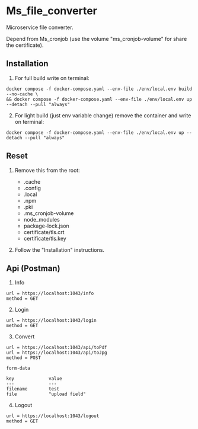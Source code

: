 # Ms_file_converter

Microservice file converter.

Depend from Ms_cronjob (use the volume "ms_cronjob-volume" for share the certificate).

## Installation

1. For full build write on terminal:

```
docker compose -f docker-compose.yaml --env-file ./env/local.env build --no-cache \
&& docker compose -f docker-compose.yaml --env-file ./env/local.env up --detach --pull "always"
```

2. For light build (just env variable change) remove the container and write on terminal:

```
docker compose -f docker-compose.yaml --env-file ./env/local.env up --detach --pull "always"
```

## Reset

1. Remove this from the root:

    - .cache
    - .config
    - .local
    - .npm
    - .pki
    - .ms_cronjob-volume
    - node_modules
    - package-lock.json
    - certificate/tls.crt
    - certificate/tls.key

2. Follow the "Installation" instructions.

## Api (Postman)

1. Info

```
url = https://localhost:1043/info
method = GET
```

2. Login

```
url = https://localhost:1043/login
method = GET
```

3. Convert

```
url = https://localhost:1043/api/toPdf
url = https://localhost:1043/api/toJpg
method = POST

form-data

key             value
---             ---
filename        test
file            "upload field"
```

4. Logout

```
url = https://localhost:1043/logout
method = GET
```
